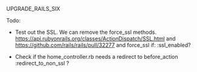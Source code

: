 UPGRADE_RAILS_SIX

Todo:
* Test out the SSL.   We can remove the force_ssl methods.  https://api.rubyonrails.org/classes/ActionDispatch/SSL.html
and https://github.com/rails/rails/pull/32277 and force_ssl if: :ssl_enabled?

* Check if the home_controller.rb needs a redirect to before_action :redirect_to_non_ssl ?
